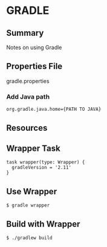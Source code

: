 # GRADLE

## Summary

Notes on using Gradle

## Properties File

gradle.properties

### Add Java path

`org.gradle.java.home={PATH TO JAVA}`

## Resources

## Wrapper Task

```
task wrapper(type: Wrapper) {
  gradleVersion = '2.11'
}
```

## Use Wrapper

`$ gradle wrapper`

## Build with Wrapper

`$ ./gradlew build`
